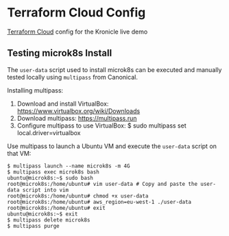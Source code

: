 # Terraform Cloud Config

[Terraform Cloud](https://www.terraform.io/cloud) config for the Kronicle live demo

## Testing microk8s Install

The `user-data` script used to install microk8s can be executed and manually tested locally using
`multipass` from Canonical.  

Installing multipass:

1. Download and install VirtualBox: https://www.virtualbox.org/wiki/Downloads
2. Download multipass: https://multipass.run 
3. Configure multipass to use VirtualBox: $ sudo multipass set local.driver=virtualbox

Use multipass to launch a Ubuntu VM and execute the `user-data` script on that VM: 

```shell
$ multipass launch --name microk8s -m 4G
$ multipass exec microk8s bash
ubuntu@microk8s:~$ sudo bash
root@microk8s:/home/ubuntu# vim user-data # Copy and paste the user-data script into vim
root@microk8s:/home/ubuntu# chmod +x user-data 
root@microk8s:/home/ubuntu# aws_region=eu-west-1 ./user-data
root@microk8s:/home/ubuntu# exit
ubuntu@microk8s:~$ exit
$ multipass delete microk8s
$ multipass purge
```

